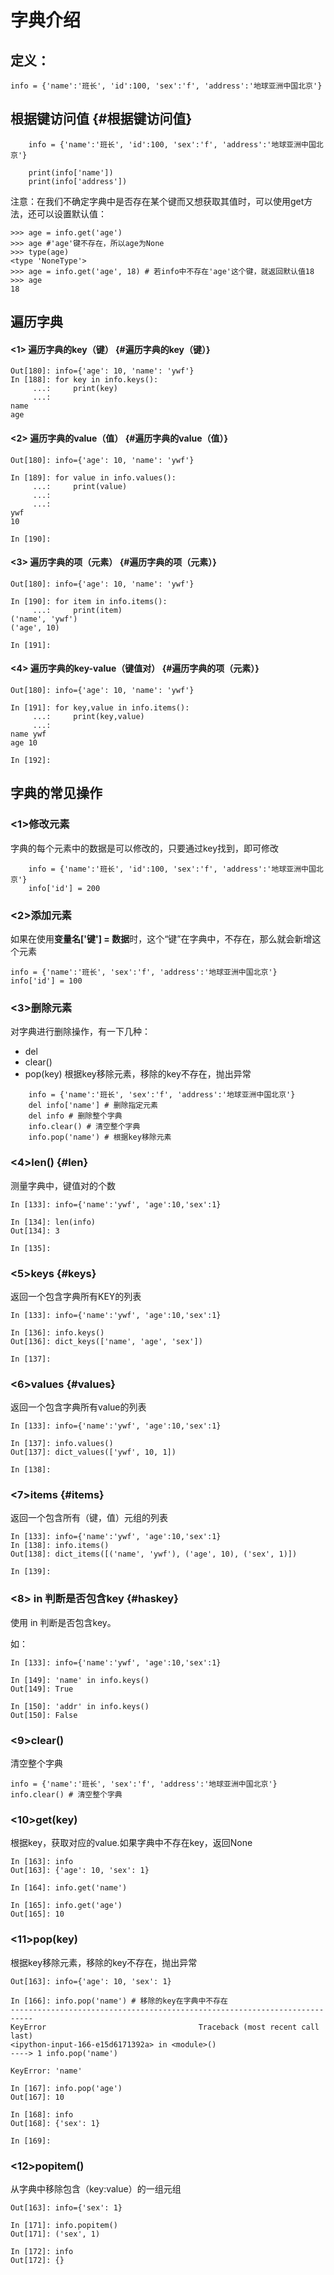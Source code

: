 # 字典介绍

## 定义：

```
info = {'name':'班长', 'id':100, 'sex':'f', 'address':'地球亚洲中国北京'}
```

## 根据键访问值 {#根据键访问值}

```
    info = {'name':'班长', 'id':100, 'sex':'f', 'address':'地球亚洲中国北京'}

    print(info['name'])
    print(info['address'])
```

注意：在我们不确定字典中是否存在某个键而又想获取其值时，可以使用get方法，还可以设置默认值：

```
>>> age = info.get('age')
>>> age #'age'键不存在，所以age为None
>>> type(age)
<type 'NoneType'>
>>> age = info.get('age', 18) # 若info中不存在'age'这个键，就返回默认值18
>>> age
18
```

## 遍历字典

#### &lt;1&gt; 遍历字典的key（键） {#遍历字典的key（键）}

```
Out[180]: info={'age': 10, 'name': 'ywf'}
In [188]: for key in info.keys():
     ...:     print(key)
     ...:
name
age
```

#### &lt;2&gt; 遍历字典的value（值） {#遍历字典的value（值）}

```
Out[180]: info={'age': 10, 'name': 'ywf'}

In [189]: for value in info.values():
     ...:     print(value)
     ...:
     ...:
ywf
10

In [190]:
```

#### &lt;3&gt; 遍历字典的项（元素） {#遍历字典的项（元素）}

```
Out[180]: info={'age': 10, 'name': 'ywf'}

In [190]: for item in info.items():
     ...:     print(item)
('name', 'ywf')
('age', 10)

In [191]:
```

#### &lt;4&gt; 遍历字典的key-value（键值对） {#遍历字典的项（元素）}

```
Out[180]: info={'age': 10, 'name': 'ywf'}

In [191]: for key,value in info.items():
     ...:     print(key,value)
     ...:
name ywf
age 10

In [192]:
```

## 字典的常见操作

### &lt;1&gt;修改元素

字典的每个元素中的数据是可以修改的，只要通过key找到，即可修改

```
    info = {'name':'班长', 'id':100, 'sex':'f', 'address':'地球亚洲中国北京'}
    info['id'] = 200
```

### &lt;2&gt;添加元素

如果在使用**变量名\['键'\] = 数据**时，这个“键”在字典中，不存在，那么就会新增这个元素

```
info = {'name':'班长', 'sex':'f', 'address':'地球亚洲中国北京'}
info['id'] = 100
```

### &lt;3&gt;删除元素

对字典进行删除操作，有一下几种：

* del
* clear\(\)
* pop\(key\) 根据key移除元素，移除的key不存在，抛出异常

```
    info = {'name':'班长', 'sex':'f', 'address':'地球亚洲中国北京'}
    del info['name'] # 删除指定元素
    del info # 删除整个字典
    info.clear() # 清空整个字典
    info.pop('name') # 根据key移除元素
```

### &lt;4&gt;len\(\) {#len}

测量字典中，键值对的个数

```
In [133]: info={'name':'ywf', 'age':10,'sex':1}

In [134]: len(info)
Out[134]: 3

In [135]:
```

### &lt;5&gt;keys {#keys}

返回一个包含字典所有KEY的列表

```
In [133]: info={'name':'ywf', 'age':10,'sex':1}

In [136]: info.keys()
Out[136]: dict_keys(['name', 'age', 'sex'])

In [137]:
```

### &lt;6&gt;values {#values}

返回一个包含字典所有value的列表

```
In [133]: info={'name':'ywf', 'age':10,'sex':1}

In [137]: info.values()
Out[137]: dict_values(['ywf', 10, 1])

In [138]:
```

### &lt;7&gt;items {#items}

返回一个包含所有（键，值）元组的列表

```
In [133]: info={'name':'ywf', 'age':10,'sex':1}
In [138]: info.items()
Out[138]: dict_items([('name', 'ywf'), ('age', 10), ('sex', 1)])

In [139]:
```

### &lt;8&gt; in 判断是否包含key {#haskey}

使用 in 判断是否包含key。

如：

```
In [133]: info={'name':'ywf', 'age':10,'sex':1}

In [149]: 'name' in info.keys()
Out[149]: True

In [150]: 'addr' in info.keys()
Out[150]: False
```

### &lt;9&gt;clear\(\)

清空整个字典

```
info = {'name':'班长', 'sex':'f', 'address':'地球亚洲中国北京'}
info.clear() # 清空整个字典
```

### &lt;10&gt;get\(key\)

根据key，获取对应的value.如果字典中不存在key，返回None

```
In [163]: info
Out[163]: {'age': 10, 'sex': 1}

In [164]: info.get('name')

In [165]: info.get('age')
Out[165]: 10
```

### &lt;11&gt;pop\(key\)

根据key移除元素，移除的key不存在，抛出异常

```
Out[163]: info={'age': 10, 'sex': 1}

In [166]: info.pop('name') # 移除的key在字典中不存在
---------------------------------------------------------------------------
KeyError                                  Traceback (most recent call last)
<ipython-input-166-e15d6171392a> in <module>()
----> 1 info.pop('name')

KeyError: 'name'

In [167]: info.pop('age')
Out[167]: 10

In [168]: info
Out[168]: {'sex': 1}

In [169]:
```

### &lt;12&gt;popitem\(\)

从字典中移除包含（key:value）的一组元组

```
Out[163]: info={'sex': 1}

In [171]: info.popitem()
Out[171]: ('sex', 1)

In [172]: info
Out[172]: {}
```




